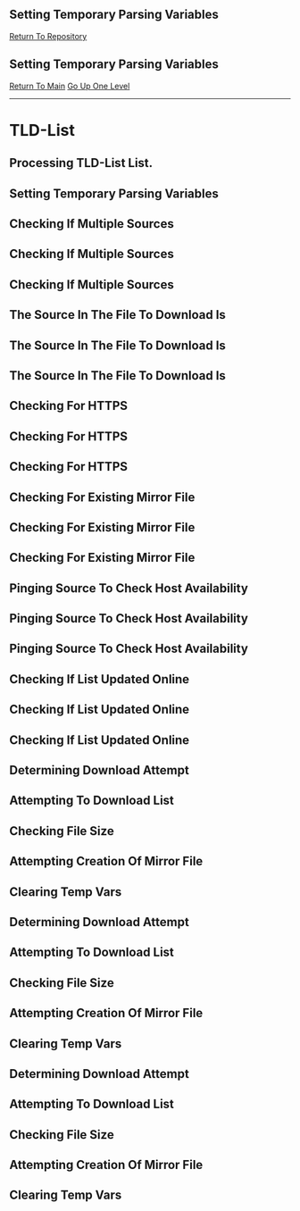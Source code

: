 ## Setting Temporary Parsing Variables
[Return To Repository](https://github.com/DigitalWarrior/piholeparser/)
## Setting Temporary Parsing Variables
[Return To Main](https://github.com/DigitalWarrior/piholeparser/blob/master/RecentRunLogs/Mainlog.md)
[Go Up One Level](https://github.com/DigitalWarrior/piholeparser/blob/master/RecentRunLogs/TopLevelScripts/15-Processing-Top-Level-Domains.md)
____________________________________
# TLD-List
## Processing TLD-List List.
## Setting Temporary Parsing Variables
## Checking If Multiple Sources
## Checking If Multiple Sources
## Checking If Multiple Sources
## The Source In The File To Download Is
## The Source In The File To Download Is
## The Source In The File To Download Is
## Checking For HTTPS
## Checking For HTTPS
## Checking For HTTPS
## Checking For Existing Mirror File
## Checking For Existing Mirror File
## Checking For Existing Mirror File
## Pinging Source To Check Host Availability
## Pinging Source To Check Host Availability
## Pinging Source To Check Host Availability
## Checking If List Updated Online
## Checking If List Updated Online
## Checking If List Updated Online
## Determining Download Attempt
## Attempting To Download List
## Checking File Size
## Attempting Creation Of Mirror File
## Clearing Temp Vars
## Determining Download Attempt
## Attempting To Download List
## Checking File Size
## Attempting Creation Of Mirror File
## Clearing Temp Vars
## Determining Download Attempt
## Attempting To Download List
## Checking File Size
## Attempting Creation Of Mirror File
## Clearing Temp Vars
